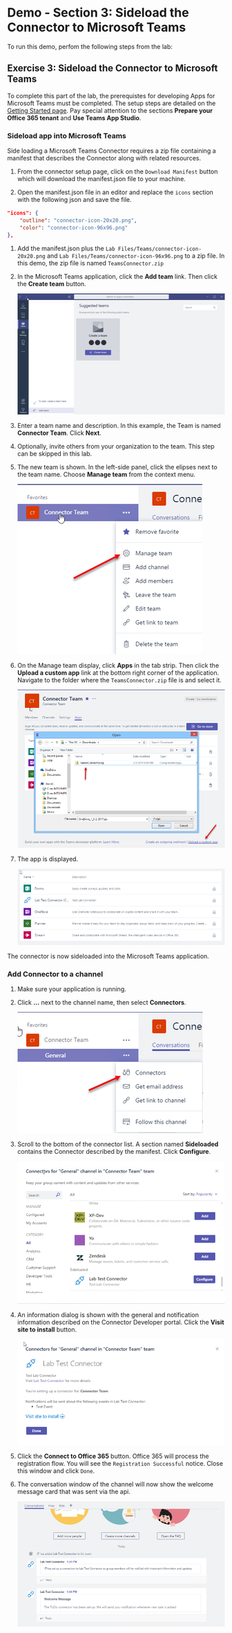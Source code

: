 # Demo - Section 3: Sideload the Connector to Microsoft Teams

To run this demo, perfom the following steps from the lab:

## Exercise 3: Sideload the Connector to Microsoft Teams

To complete this part of the lab, the prerequistes for developing Apps for Microsoft Teams must be completed. The setup steps are detailed on the [Getting Started page](https://msdn.microsoft.com/en-us/microsoft-teams/setup). Pay special attention to the sections **Prepare your Office 365 tenant** and **Use Teams App Studio**.

### Sideload app into Microsoft Teams

Side loading a Microsoft Teams Connector requires a zip file containing a manifest that describes the Connector along with related resources. 

1. From the connector setup page, click on the `Download Manifest` button which will download the manifest.json file to your machine.

1. Open the manifest.json file in an editor and replace the `icons` section with the following json and save the file.

````json
"icons": {
    "outline": "connector-icon-20x20.png",
    "color": "connector-icon-96x96.png"
},
````

1. Add the manifest.json plus the `Lab Files/Teams/connector-icon-20x20.png` and `Lab Files/Teams/connector-icon-96x96.png` to a zip file. In this demo, the zip file is named `TeamsConnector.zip`

1. In the Microsoft Teams application, click the **Add team** link. Then click the **Create team** button.

    ![](../../Images/Exercise3-01.png)

1. Enter a team name and description. In this example, the Team is named **Connector Team**. Click **Next**.

1. Optionally, invite others from your organization to the team. This step can be skipped in this lab.

1. The new team is shown. In the left-side panel, click the elipses next to the team name. Choose **Manage team** from the context menu.

    ![](../../Images/Exercise3-02.png)

1. On the Manage team display, click **Apps** in the tab strip. Then click the **Upload a custom app** link at the bottom right corner of the application. Navigate to the folder where the `TeamsConnector.zip` file is and select it.

    ![](../../Images/Exercise3-03.png)

1. The app is displayed.

    ![](../../Images/Exercise3-04.png)

The connector is now sideloaded into the Microsoft Teams application.

### Add Connector to a channel

1. Make sure your application is running.

1. Click **...** next to the channel name, then select **Connectors**.

    ![](../../Images/Exercise3-05.png)

1. Scroll to the bottom of the connector list. A section named **Sideloaded** contains the Connector described by the manifest. Click **Configure**.

    ![](../../Images/Exercise3-06.png)

1. An information dialog is shown with the general and notification information described on the Connector Developer portal. Click the **Visit site to install** button.

    ![](../../Images/Exercise3-07.png)

1. Click the **Connect to Office 365** button. Office 365 will process the registration flow. You will see the `Registration Successful` notice.  Close this window and click `Done`.

1. The conversation window of the channel will now show the welcome message card that was sent via the api.

    ![](../../Images/Exercise3-08.png)